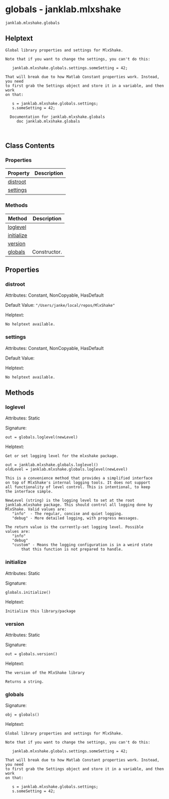 # globals - janklab.mlxshake

```text
janklab.mlxshake.globals
```

## Helptext

```text
Global library properties and settings for MlxShake.

Note that if you want to change the settings, you can't do this:

   janklab.mlxshake.globals.settings.someSetting = 42;

That will break due to how Matlab Constant properties work. Instead, you need
to first grab the Settings object and store it in a variable, and then work
on that:

   s = janklab.mlxshake.globals.settings;
   s.someSetting = 42;

  Documentation for janklab.mlxshake.globals
     doc janklab.mlxshake.globals



```

## Class Contents

### Properties

| Property | Description |
| -------- | ----------- |
| [distroot](#janklab.mlxshake.globals.distroot) |  |
| [settings](#janklab.mlxshake.globals.settings) |  |

### Methods

| Method | Description |
| -------- | ----------- |
| [loglevel](#janklab.mlxshake.globals.loglevel) |  |
| [initialize](#janklab.mlxshake.globals.initialize) |  |
| [version](#janklab.mlxshake.globals.version) |  |
| [globals](#janklab.mlxshake.globals.globals) | Constructor. |

## Properties

<a name="janklab.mlxshake.globals.distroot"></a>
### distroot

Attributes: Constant, NonCopyable, HasDefault

Default Value: `"/Users/janke/local/repos/MlxShake"`

Helptext:

```text
No helptext available.
```

<a name="janklab.mlxshake.globals.settings"></a>
### settings

Attributes: Constant, NonCopyable, HasDefault

Default Value: <unrepresentable>

Helptext:

```text
No helptext available.
```


## Methods

<a name="janklab.mlxshake.globals.loglevel"></a>
### loglevel

Attributes: Static

Signature:
```
out = globals.loglevel(newLevel)
```

Helptext:

```text
Get or set logging level for the mlxshake package.

out = janklab.mlxshake.globals.loglevel()
oldLevel = janklab.mlxshake.globals.loglevel(newLevel)

This is a convenience method that provides a simplified interface
on top of MlxShake's internal logging tools. It does not support
all functionality of level control. This is intentional, to keep
the interface simple.

NewLevel (string) is the logging level to set at the root
janklab.mlxshake package. This should control all logging done by
MlxShake. Valid values are:
   "info"  - The regular, concise and quiet logging.
   "debug" - More detailed logging, with progress messages.

The return value is the currently-set logging level. Possible
values are:
   "info"
   "debug"
   "custom" - Means the logging configuration is in a weird state
       that this function is not prepared to handle.

```

<a name="janklab.mlxshake.globals.initialize"></a>
### initialize

Attributes: Static

Signature:
```
globals.initialize()
```

Helptext:

```text
Initialize this library/package

```

<a name="janklab.mlxshake.globals.version"></a>
### version

Attributes: Static

Signature:
```
out = globals.version()
```

Helptext:

```text
The version of the MlxShake library

Returns a string.

```

<a name="janklab.mlxshake.globals.globals"></a>
### globals

Signature:
```
obj = globals()
```

Helptext:

```text
Global library properties and settings for MlxShake.

Note that if you want to change the settings, you can't do this:

   janklab.mlxshake.globals.settings.someSetting = 42;

That will break due to how Matlab Constant properties work. Instead, you need
to first grab the Settings object and store it in a variable, and then work
on that:

   s = janklab.mlxshake.globals.settings;
   s.someSetting = 42;

```


